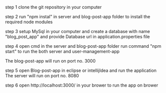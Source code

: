step 1
clone the git repository in your computer

step 2
run "npm instal" in server and blog-post-app folder to install the required node modules

step 3
setup MySql in your computer and create a database with name "blog_post_app"
and provide Database url in application.properties file

step 4
open cmd in the server and blog-post-app folder
run command "npm start" to run the both server and user-management-app

The blog-post-app will run on port no. 3000

step 5
open Blog-post-app in eclipse or intellijIdea and run the application
The server will run on port no. 8080

step 6
open http://localhost:3000/ in your brower to run the app on brower


